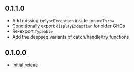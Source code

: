 ## 0.1.1.0

* Add missing `toSyncException` inside `impureThrow`
* Conditionally export `displayException` for older GHCs
* Re-export `Typeable`
* Add the deepseq variants of catch/handle/try functions

## 0.1.0.0

* Initial releae
